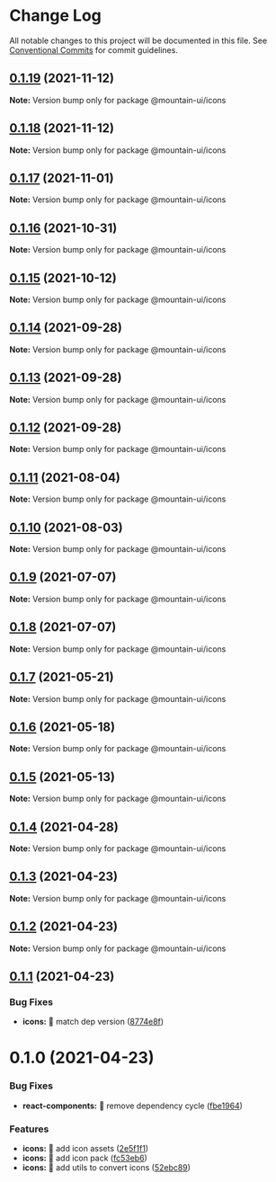 # Change Log

All notable changes to this project will be documented in this file.
See [Conventional Commits](https://conventionalcommits.org) for commit guidelines.

## [0.1.19](https://github.com/tonyghiani/mountain-ui/compare/@mountain-ui/icons@0.1.18...@mountain-ui/icons@0.1.19) (2021-11-12)

**Note:** Version bump only for package @mountain-ui/icons





## [0.1.18](https://github.com/tonyghiani/mountain-ui/compare/@mountain-ui/icons@0.1.17...@mountain-ui/icons@0.1.18) (2021-11-12)

**Note:** Version bump only for package @mountain-ui/icons





## [0.1.17](https://github.com/tonyghiani/mountain-ui/compare/@mountain-ui/icons@0.1.16...@mountain-ui/icons@0.1.17) (2021-11-01)

**Note:** Version bump only for package @mountain-ui/icons





## [0.1.16](https://github.com/tonyghiani/mountain-ui/compare/@mountain-ui/icons@0.1.15...@mountain-ui/icons@0.1.16) (2021-10-31)

**Note:** Version bump only for package @mountain-ui/icons





## [0.1.15](https://github.com/tonyghiani/mountain-ui/compare/@mountain-ui/icons@0.1.14...@mountain-ui/icons@0.1.15) (2021-10-12)

**Note:** Version bump only for package @mountain-ui/icons





## [0.1.14](https://github.com/tonyghiani/mountain-ui/compare/@mountain-ui/icons@0.1.13...@mountain-ui/icons@0.1.14) (2021-09-28)

**Note:** Version bump only for package @mountain-ui/icons





## [0.1.13](https://github.com/tonyghiani/mountain-ui/compare/@mountain-ui/icons@0.1.12...@mountain-ui/icons@0.1.13) (2021-09-28)

**Note:** Version bump only for package @mountain-ui/icons





## [0.1.12](https://github.com/tonyghiani/mountain-ui/compare/@mountain-ui/icons@0.1.11...@mountain-ui/icons@0.1.12) (2021-09-28)

**Note:** Version bump only for package @mountain-ui/icons





## [0.1.11](https://github.com/tonyghiani/mountain-ui/compare/@mountain-ui/icons@0.1.10...@mountain-ui/icons@0.1.11) (2021-08-04)

**Note:** Version bump only for package @mountain-ui/icons





## [0.1.10](https://github.com/tonyghiani/mountain-ui/compare/@mountain-ui/icons@0.1.9...@mountain-ui/icons@0.1.10) (2021-08-03)

**Note:** Version bump only for package @mountain-ui/icons





## [0.1.9](https://github.com/tonyghiani/mountain-ui/compare/@mountain-ui/icons@0.1.8...@mountain-ui/icons@0.1.9) (2021-07-07)

**Note:** Version bump only for package @mountain-ui/icons





## [0.1.8](https://github.com/tonyghiani/mountain-ui/compare/@mountain-ui/icons@0.1.7...@mountain-ui/icons@0.1.8) (2021-07-07)

**Note:** Version bump only for package @mountain-ui/icons





## [0.1.7](https://github.com/tonyghiani/mountain-ui/compare/@mountain-ui/icons@0.1.6...@mountain-ui/icons@0.1.7) (2021-05-21)

**Note:** Version bump only for package @mountain-ui/icons





## [0.1.6](https://github.com/tonyghiani/mountain-ui/compare/@mountain-ui/icons@0.1.5...@mountain-ui/icons@0.1.6) (2021-05-18)

**Note:** Version bump only for package @mountain-ui/icons





## [0.1.5](https://github.com/tonyghiani/mountain-ui/compare/@mountain-ui/icons@0.1.4...@mountain-ui/icons@0.1.5) (2021-05-13)

**Note:** Version bump only for package @mountain-ui/icons





## [0.1.4](https://github.com/tonyghiani/mountain-ui/compare/@mountain-ui/icons@0.1.3...@mountain-ui/icons@0.1.4) (2021-04-28)

**Note:** Version bump only for package @mountain-ui/icons





## [0.1.3](https://github.com/tonyghiani/mountain-ui/compare/@mountain-ui/icons@0.1.2...@mountain-ui/icons@0.1.3) (2021-04-23)

**Note:** Version bump only for package @mountain-ui/icons





## [0.1.2](https://github.com/tonyghiani/mountain-ui/compare/@mountain-ui/icons@0.1.1...@mountain-ui/icons@0.1.2) (2021-04-23)

**Note:** Version bump only for package @mountain-ui/icons





## [0.1.1](https://github.com/tonyghiani/mountain-ui/compare/@mountain-ui/icons@0.1.0...@mountain-ui/icons@0.1.1) (2021-04-23)


### Bug Fixes

* **icons:** 🐛 match dep version ([8774e8f](https://github.com/tonyghiani/mountain-ui/commit/8774e8f696890795e3696023df929835f0d48568))





# 0.1.0 (2021-04-23)


### Bug Fixes

* **react-components:** 🐛 remove dependency cycle ([fbe1964](https://github.com/tonyghiani/mountain-ui/commit/fbe1964d15e964b12053ff41db749ee151da0699))


### Features

* **icons:** 🎸 add icon assets ([2e5f1f1](https://github.com/tonyghiani/mountain-ui/commit/2e5f1f1c75a24c7da9b20a533f56fdec0234444a))
* **icons:** 🎸 add icon pack ([fc53eb6](https://github.com/tonyghiani/mountain-ui/commit/fc53eb6d31014bb7ed5b1e3186f0178c3a88a1ad))
* **icons:** 🎸 add utils to convert icons ([52ebc89](https://github.com/tonyghiani/mountain-ui/commit/52ebc89a85a6014af09c83d311e26822443429d3))
